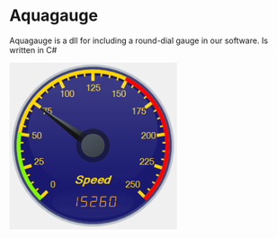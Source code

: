 # Aquagauge
Aquagauge is a dll for including a round-dial gauge in our software.
Is written in C#

![demo](https://github.com/Cyb3rn0id/Aquagauge/blob/master/images/gauge.png)
